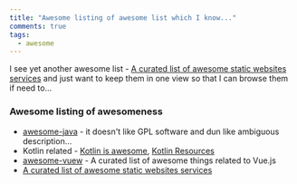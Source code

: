 ```yaml
---
title: "Awesome listing of awesome list which I know..."
comments: true
tags:
  - awesome
---
```


I see yet another awesome list - [A curated list of awesome static websites services](https://github.com/agarrharr/awesome-static-website-services) and just want to keep them in one view so that I can browse them if need to...

<!--more-->

### Awesome listing of awesomeness
* [awesome-java](https://github.com/akullpp/awesome-java) - it doesn't like GPL software and dun like ambiguous description...
* Kotlin related - [Kotlin is awesome](https://kotlin.link/), [Kotlin Resources](https://www.kotlinresources.com/) 
* [awesome-vuew](https://github.com/vuejs/awesome-vue) - A curated list of awesome things related to Vue.js
* [A curated list of awesome static websites services](https://github.com/agarrharr/awesome-static-website-services)